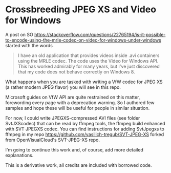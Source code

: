 # Crossbreeding JPEG XS and Video for Windows

A post on SO 
https://stackoverflow.com/questions/22765194/is-it-possible-to-encode-using-the-mrle-codec-on-video-for-windows-under-windows 
started with the words
> I have an old application that provides videos inside .avi containers using the MRLE codec. The
 code uses the Video for Windows API. This has worked admirably for many years, but I've just
 discovered that my code does not behave correctly on Windows 8.

What happens when you are tasked with writing a VfW codec for JPEG XS (a rather modern JPEG flavor) 
you will see in this repo.

Microsoft guides on VfW API are quite restrained on this matter, forewording every page with 
a deprecation warning. So I authored few samples and hope these will be useful for people 
in similar situation.

For now, I could write JPEGXS-compressed AVI files (see folder SvtJXScodec) that can be read by 
ffmpeg tools, the ffmpeg build enhanced with SVT JPEGXS codec. You can find instructions for adding 
SvtJpegxs to ffmpeg in my repo https://github.com/vasilich-tregub/SVT-JPEG-XS forked from 
OpenVisualCloud's SVT-JPEG-XS repo.

I'm going to continue this work and, of course, add more detailed explanations.

This is a derivative work, all credits are included with borrowed code.